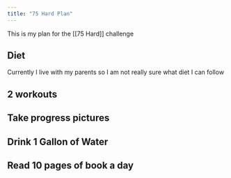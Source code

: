 ```yaml
---
title: "75 Hard Plan"
---
```

This is my plan for the [[75 Hard]] challenge

## Diet
Currently I live with my parents so I am not really sure what diet I can follow 
## 2 workouts

## Take progress pictures

## Drink 1 Gallon of Water

## Read 10 pages of book a day

